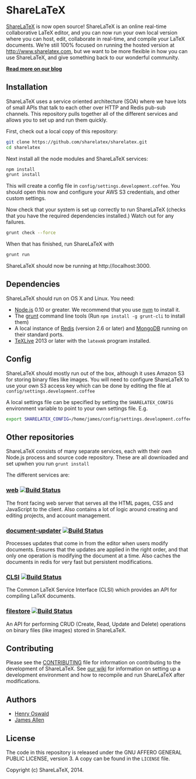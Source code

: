 ShareLaTeX
==========

[ShareLaTeX](https://www.sharelatex.com) is now open source! ShareLaTeX is an online real-time collaborative LaTeX editor, and you can now run your own local version where you can host, edit, collaborate in real-time, and compile your LaTeX documents. We’re still 100% focused on running the hosted version at http://www.sharelatex.com, but we want to be more flexible in how you can use ShareLaTeX, and give something back to our wonderful community.

**[Read more on our blog](https://www.sharelatex.com/blog/2014/02/21/sharelatex-is-now-open-source.html#.UwcnsEJ_ugc)**

Installation
------------

ShareLaTeX uses a service oriented architecture (SOA) where we have lots of small
APIs that talk to each other over HTTP and Redis pub-sub channels. This repository
pulls together all of the different services and allows you to set up and run
them quickly.

First, check out a local copy of this repository:

```bash
git clone https://github.com/sharelatex/sharelatex.git
cd sharelatex
```

Next install all the node modules and ShareLaTeX services:

```bash
npm install
grunt install
```

This will create a config file in `config/settings.development.coffee`. You should open
this now and configure your AWS S3 credentials, and other custom settings.

Now check that your system is set up correctly to run ShareLaTeX (checks that you have
the required dependencies installed.) Watch out for any failures.

```bash
grunt check --force
```

When that has finished, run ShareLaTeX with

```bash
grunt run
```

ShareLaTeX should now be running at http://localhost:3000.

Dependencies
------------

ShareLaTeX should run on OS X and Linux. You need:

* [Node.js](http://nodejs.org/) 0.10 or greater. We recommend that you use [nvm](https://github.com/creationix/nvm) to install it.
* The [grunt](http://gruntjs.com/) command line tools (Run `npm install -g grunt-cli` to install them)
* A local instance of [Redis](http://redis.io/) (version 2.6 or later) and [MongoDB](http://www.mongodb.org/) running on their standard ports.
* [TeXLive](https://www.tug.org/texlive/) 2013 or later with the `latexmk` program installed.

Config
------

ShareLaTeX should mostly run out of the box, although it uses Amazon S3 for storing binary
files like images. You will need to configure ShareLaTeX to use your own S3 access key
which can be done by editing the file at `config/settings.development.coffee`

A local settings file can be specified by setting the `SHARELATEX_CONFIG` environment variable
to point to your own settings file. E.g.

```bash
export SHARELATEX_CONFIG=/home/james/config/settings.development.coffee
```

Other repositories
------------------

ShareLaTeX consists of many separate services, each with their own Node.js process
and source code repository. These are all downloaded and set upwhen you run
`grunt install`

The different services are:

### [web](https://github.com/sharelatex/web-sharelatex) [![Build Status](https://travis-ci.org/sharelatex/web-sharelatex.png?branch=master)](https://travis-ci.org/sharelatex/web-sharelatex)

The front facing web server that serves all the HTML pages, CSS and JavaScript
to the client. Also contains a lot of logic around creating and editing
projects, and account management.

### [document-updater](https://github.com/sharelatex/document-updater-sharelatex) [![Build Status](https://travis-ci.org/sharelatex/document-updater-sharelatex.png?branch=master)](https://travis-ci.org/sharelatex/document-updater-sharelatex)

Processes updates that come in from the editor when users modify documents. Ensures that
the updates are applied in the right order, and that only one operation is modifying
the document at a time. Also caches the documents in redis for very fast but persistent
modifications.

### [CLSI](https://github.com/sharelatex/clsi-sharelatex) [![Build Status](https://travis-ci.org/sharelatex/clsi-sharelatex.png?branch=master)](https://travis-ci.org/sharelatex/clsi-sharelatex)

The Common LaTeX Service Interface (CLSI) which provides an API for compiling LaTeX 
documents.

### [filestore](https://github.com/sharelatex/filestore-sharelatex) [![Build Status](https://travis-ci.org/sharelatex/filestore-sharelatex.png?branch=master)](https://travis-ci.org/sharelatex/filestore-sharelatex)

An API for performing CRUD (Create, Read, Update and Delete) operations on binary files
(like images) stored in ShareLaTeX.

Contributing
------------

Please see the [CONTRIBUTING](https://github.com/sharelatex/sharelatex/blob/master/CONTRIBUTING.md) file for information on contributing to the development of ShareLaTeX. See [our wiki](https://github.com/sharelatex/sharelatex/wiki/Developer-Guidelines) for information on setting up a development environment and how to recompile and run ShareLaTeX after modifications.

Authors
---

- [Henry Oswald](http://twitter.com/henryoswald)
- [James Allen](http://twitter.com/thejpallen)

License
----

The code in this repository is released under the GNU AFFERO GENERAL PUBLIC LICENSE, version 3. A copy can be found in the `LICENSE` file.

Copyright (c) ShareLaTeX, 2014.
